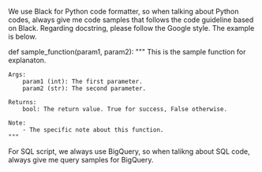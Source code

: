 We use Black for Python code formatter, so when talking about Python codes, always give me code samples that follows the code guideline based on Black. 
Regarding docstring, please follow the Google style. The example is below.

def sample_function(param1, param2):
    """
    This is the sample function for explanaton.

    Args:
        param1 (int): The first parameter.
        param2 (str): The second parameter.

    Returns:
        bool: The return value. True for success, False otherwise.

    Note:
        - The specific note about this function.
    """


For SQL script, we always use BigQuery, so when talikng about SQL code, always give me query samples for BigQuery.